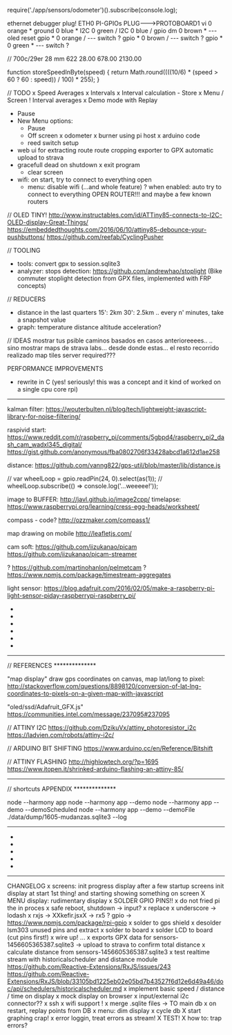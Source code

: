  require('./app/sensors/odometer')().subscribe(console.log);


ethernet debugger plug!
ETH0				PI-GPIOs		PLUG--->PROTOBOARD1
					vi				0		orange *
					ground			0		blue *
					I2C				0		green /
					I2C				0		blue /
					gpio dm			0		brown *			--- oled reset
					gpio *			0		orange /		--- switch ?
					gpio *			0		brown /			--- switch ?
					gpio *			0		green *			--- switch ?



// 700c/29er	28 mm	622	28.00	678.00	2130.00

function storeSpeedInByte(speed) {
	return Math.round((((10/6) * (speed > 60 ? 60 : speed)) / 100) * 255);
}

// TODO
x Speed Averages
x Intervals
	 x Interval calculation
	 - Store
	 x Menu / Screen
	 ! Interval averages
x Demo mode with Replay 
- Pause
- New Menu options:
	- Pause
	- Off screen
x odometer
	x burner using pi host
	x arduino code
	- reed switch setup
- web ui for extracting route
	route cropping
	exporter to GPX
	automatic upload to strava
- gracefull dead on shutdown
	x exit program
	- clear screen
- wifi: on start, try to connect to everything open
	- menu: disable wifi (...and whole feature)
	? when enabled:
			auto try to connect to everything OPEN ROUTER!!!
			and maybe a few known routers

// OLED TINY!
http://www.instructables.com/id/ATTiny85-connects-to-I2C-OLED-display-Great-Things/
https://embeddedthoughts.com/2016/06/10/attiny85-debounce-your-pushbuttons/
https://github.com/reefab/CyclingPusher

// TOOLING 
- tools: convert gpx to session.sqlite3
- analyzer:
  stops detection: https://github.com/andrewhao/stoplight
	(Bike commuter stoplight detection from GPX files, implemented with FRP concepts)

// REDUCERS
- distance in the last quarters
	15': 2km
	30': 2.5km
	..
	every n' minutes, take a snapshot value
- graph:
	temperature
	distance
	altitude
	acceleration?

	
// IDEAS
	mostrar tus psible caminos basados en casos anterioreeees..
		.. sino mostrar maps de strava labs...
			desde donde estas...
			el resto
			recorrido realizado
			map tiles server required???

PERFORMANCE IMPROVEMENTS
- rewrite in C (yes! seriously! this was a concept and it kind of worked on a single cpu core rpi)


*********************************

kalman filter:
https://wouterbulten.nl/blog/tech/lightweight-javascript-library-for-noise-filtering/

raspivid start: 
https://www.reddit.com/r/raspberry_pi/comments/5gbpd4/raspberry_pi2_dash_cam_wadxl345_digital/
https://gist.github.com/anonymous/fba0802706f33428abcd1a612d1ae258

distance:
https://github.com/vanng822/gps-util/blob/master/lib/distance.js

// var wheelLoop = gpio.readPin(24, 0).select(as(1));
// wheelLoop.subscribe(() => console.log('...weeeee!'));

image to BUFFER:
http://javl.github.io/image2cpp/
timelapse:
https://www.raspberrypi.org/learning/cress-egg-heads/worksheet/

compass - code?
	http://ozzmaker.com/compass1/

map drawing on mobile
http://leafletjs.com/

cam soft:
 	https://github.com/iizukanao/picam
 	https://github.com/iizukanao/picam-streamer

? https://github.com/martinohanlon/pelmetcam
? https://www.npmjs.com/package/timestream-aggregates


light sensor:
https://blog.adafruit.com/2016/02/05/make-a-raspberry-pi-light-sensor-piday-raspberrypi-raspberry_pi/


*
*
*
*
*
*
***
// REFERENCES **************

"map display"
	draw gps coordinates on canvas, map lat/long to pixel:
	http://stackoverflow.com/questions/8898120/conversion-of-lat-lng-coordinates-to-pixels-on-a-given-map-with-javascript

"oled/ssd/Adafruit_GFX.js"
	https://communities.intel.com/message/237095#237095


// ATTINY I2C
https://github.com/DzikuVx/attiny_photoresistor_i2c
https://ladvien.com/robots/attiny-i2c/

// ARDUINO BIT SHIFTING
https://www.arduino.cc/en/Reference/Bitshift

// ATTINY FLASHING 
http://highlowtech.org/?p=1695
https://www.itopen.it/shrinked-arduino-flashing-an-attiny-85/


****
// shortcuts APPENDIX **************

node --harmony app
node --harmony app --demo
node --harmony app --demo --demoScheduled
node --harmony app --demo --demoFile ./data/dump/1605-mudanzas.sqlite3  --log

****
*
*
*
*
*





************************************************************

CHANGELOG
x screens: init progress display
    after a few startup screens
	init display at start
		1st thing! and starting showing something on screen
X MENU display: rudimentary display
x SOLDER GPIO PINS!!
  x do not fried pi the in proces
x safe reboot, shutdown -> input?
x replace
	x underscore -> lodash
	x rxjs -> XXkefir.jsxX -> rx5
	? gpio -> https://www.npmjs.com/package/rpi-gpio
x solder to gps shield
	x desolder lsm303 unused pins and extract
	x solder to board
	x solder LCD to board (cut pins first!)
	x wire up!
	...
x exports GPX data for sensors-1456605365387.sqlite3
	-> upload to strava to confirm total distance
x calculate distance from sensors-1456605365387.sqlite3
x test realtime stream with historicalscheduler and distance module
	https://github.com/Reactive-Extensions/RxJS/issues/243
	https://github.com/Reactive-Extensions/RxJS/blob/33105bd1225eb02e05bd7b43527f6d12e6d49a46/doc/api/schedulers/historicalscheduler.md
x implement basic speed / distance / time on display
x mock display on browser
x input/external i2c connector??
x ssh
x wifi support
! x merge .sqlite files -> TO main db
x on restart, replay points from DB
x menu: dim display
x cycle db
X start graphing crap!
x error loggin, treat errors as stream!
	X TEST!
	X how to: trap errors?
